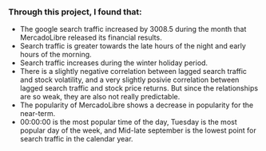 ### Through this project, I found that:

- The google search traffic increased by 3008.5 during the month that MercadoLibre released its financial results.
- Search traffic is greater towards the late hours of the night and early hours of the morning.
- Search traffic increases during the winter holiday period.
- There is a slightly negative correlation between lagged search traffic and stock volatility, and a very slightly posivie correlation between lagged search traffic and stock price returns. But since the relationships are so weak, they are also not really predictable.
- The popularity of MercadoLibre shows a decrease in popularity for the near-term.
- 00:00:00 is the most popular time of the day, Tuesday is the most popular day of the week, and Mid-late september is the lowest point for search traffic in the calendar year.
